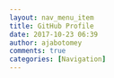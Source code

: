 ```yaml
---
layout: nav_menu_item
title: GitHub Profile
date: 2017-10-23 06:39
author: ajabotomey
comments: true
categories: [Navigation]
---
```


